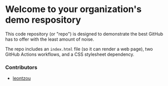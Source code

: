 # Welcome to your organization's demo respository

This code repository (or "repo") is designed to demonstrate the best GitHub has to offer with the least amount of noise.

The repo includes an `index.html` file (so it can render a web page), two GitHub Actions workflows, and a CSS stylesheet dependency.

### Contributors

- [leontzou](https://github.com/leontzou)
